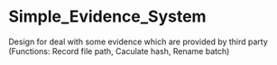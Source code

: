 # Simple_Evidence_System
Design for deal with some evidence which are provided by third party (Functions: Record file path,  Caculate hash, Rename batch)
